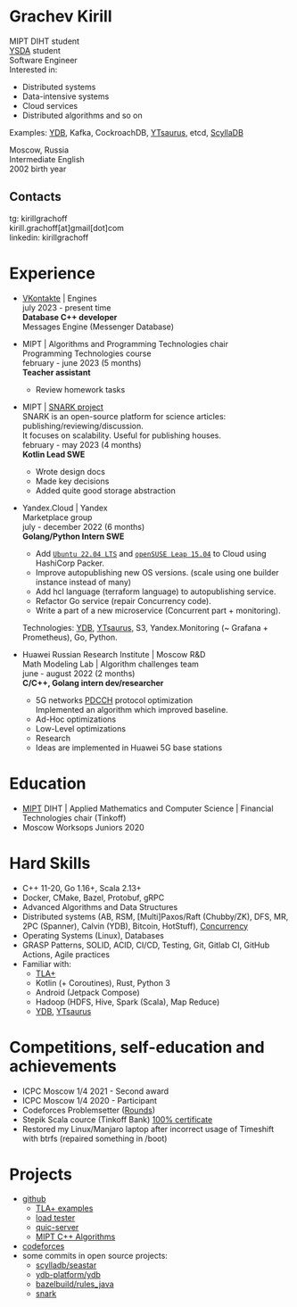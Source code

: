 # Grachev Kirill
MIPT DIHT student \
[YSDA](shad.yandex.ru) student \
Software Engineer \
Interested in:
- Distributed systems
- Data-intensive systems
- Cloud services
- Distributed algorithms and so on

Examples: [YDB](https://ydb.tech), Kafka, CockroachDB, [YTsaurus](https://ytsaurus.tech), etcd, [ScyllaDB](https://scylladb.com)

Moscow, Russia \
Intermediate English \
2002 birth year

## Contacts
tg: kirillgrachoff \
kirill.grachoff[at]gmail[dot]com \
linkedin: kirillgrachoff

# Experience
- [VKontakte](vk.com) | Engines \
  july 2023 - present time \
  **Database C++ developer** \
  Messages Engine (Messenger Database)

- MIPT | Algorithms and Programming Technologies chair \
  Programming Technologies course \
  february - june 2023 (5 months) \
  **Teacher assistant**
  - Review homework tasks

- MIPT | [SNARK project](https://github.com/SciProgCentre/snark) \
  SNARK is an open-source platform for science articles: publishing/reviewing/discussion. \
  It focuses on scalability. Useful for publishing houses. \
  february - may 2023 (4 months) \
  **Kotlin Lead SWE**
  - Wrote design docs
  - Made key decisions
  - Added quite good storage abstraction

- Yandex.Cloud | Yandex \
  Marketplace group \
  july - december 2022 (6 months) \
  **Golang/Python Intern SWE**
  - Add [`Ubuntu 22.04 LTS`](https://cloud.yandex.ru/marketplace/products/yc/ubuntu-22-04-lts) and [`openSUSE Leap 15.04`](https://cloud.yandex.ru/marketplace/products/yc/opensuse-15-4) to Cloud using HashiCorp Packer.
  - Improve autopublishing new OS versions. (scale using one builder instance instead of many)
  - Add hcl language (terraform language) to autopublishing service.
  - Refactor Go service (repair Concurrency code).
  - Write a part of a new microservice (Concurrent part + monitoring).
  
  Technologies: [YDB](https://ydb.tech), [YTsaurus](https://ytsaurus.tech), S3, Yandex.Monitoring (~ Grafana + Prometheus), Go, Python.

- Huawei Russian Research Institute | Moscow R\&D \
  Math Modeling Lab | Algorithm challenges team \
  june - august 2022 (2 months) \
  **C/C++, Golang intern dev/researcher**
  - 5G networks [PDCCH](https://www.sharetechnote.com/html/5G/5G_PDCCH.html) protocol optimization \
  Implemented an algorithm which improved baseline.
  - Ad-Hoc optimizations
  - Low-Level optimizations
  - Research
  - Ideas are implemented in Huawei 5G base stations

# Education
- [MIPT](phystech.edu) DIHT | Applied Mathematics and Computer Science | Financial Technologies chair (Tinkoff)
- Moscow Worksops Juniors 2020

# Hard Skills
- C++ 11-20, Go 1.16+, Scala 2.13+
- Docker, CMake, Bazel, Protobuf, gRPC
- Advanced Algorithms and Data Structures
- Distributed systems (AB, RSM, [Multi]Paxos/Raft (Chubby/ZK), DFS, MR, 2PC (Spanner), Calvin (YDB), Bitcoin, HotStuff), [Concurrency](https://gitlab.com/Lipovsky/concurrency-course)
- Operating Systems (Linux), Databases
- GRASP Patterns, SOLID, ACID, CI/CD, Testing, Git, Gitlab CI, GitHub Actions, Agile practices
- Familiar with:
  - [TLA+](https://github.com/kirillgrachoff/tlaplus-examples)
  - Kotlin (+ Coroutines), Rust, Python 3 
  - Android (Jetpack Compose)
  - Hadoop (HDFS, Hive, Spark (Scala), Map Reduce)
  - [YDB](https://ydb.tech), [YTsaurus](https://ytsaurus.tech)

# Competitions, self-education and achievements
- ICPC Moscow 1/4 2021 - Second award
- ICPC Moscow 1/4 2020 - Participant
- Codeforces Problemsetter ([Rounds](https://codeforces.com/contests/writer/kirill.grachoff))
- Stepik Scala cource (Tinkoff Bank) [100% certificate](https://stepik.org/cert/295996)
- Restored my Linux/Manjaro laptop after incorrect usage of Timeshift with btrfs (repaired something in /boot)

# Projects
- [github](https://github.com/kirillgrachoff)
  - [TLA+ examples](https://github.com/kirillgrachoff/tlaplus-examples)
  - [load tester](https://github.com/kirillgrachoff/load_tester)
  - [quic-server](https://github.com/kirillgrachoff/go-quic-potato)
  - [MIPT C++ Algorithms](https://github.com/kirillgrachoff/mipt-cpp-algorithms)
- [codeforces](https://codeforces.com/profile/kirill.grachoff)
- some commits in open source projects:
  - [scylladb/seastar](https://github.com/scylladb/seastar/pull/1944)
  - [ydb-platform/ydb](https://github.com/ydb-platform/ydb/commits?author=kirillgrachoff)
  - [bazelbuild/rules_java](https://github.com/bazelbuild/rules_java/commits?author=kirillgrachoff)
  - [snark](https://github.com/SciProgCentre/snark/commits?author=kirillgrachoff)
